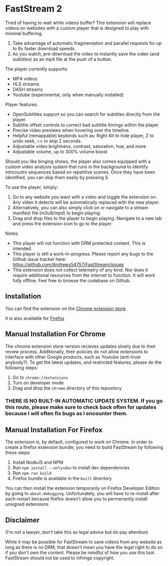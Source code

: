 # FastStream 2

Tired of having to wait while videos buffer? This extension will replace videos on websites with a custom player that is designed to play with minimal buffering.

1. Take advantage of automatic fragmentation and parallel requests for up to 6x faster download speeds.
2. As you watch, pre-download the video to instantly save the video (and subtitles) as an mp4 file at the push of a button.

The player currently supports:
- MP4 videos
- HLS streams
- DASH streams
- Youtube (experimental, only when manually installed)

Player features:
- OpenSubtitles support so you can search for subtitles directly from the player.
- Subtitle offset controls to correct bad subtitle timings within the player
- Precise video previews when hovering over the timeline.
- Helpful (remappable) keybinds such as: Right Alt to hide player, Z to undo seek, <> to skip 2 seconds.
- Adjustable video brightness, contrast, saturation, hue, and more
- Adjustable volume, up to 300% volume boost

Should you like binging shows, the player also comes equipped with a custom video analysis system that runs in the background to identify intro/outro sequences based on repetitive scenes. Once they have been identified, you can skip them easily by pressing S.

To use the player, simply:
1. Go to any website you want with a video and toggle the extension on. Any video it detects will be automatically replaced with the new player.
2. Alternatively, you can also simply click on or navigate to a stream manifest file (m3u8/mpd) to begin playing.
3. Drag and drop files to the player to begin playing. Navigate to a new tab and press the extension icon to go to the player.

Notes:
- This player will not function with DRM protected content. This is intended.
- This player is still a work-in-progress. Please report any bugs to the Github issue tracker here: https://github.com/Andrews54757/FastStream/issues
- This extension does not collect telemetry of any kind. Nor does it require additional resources from the internet to function. It will work fully offline. Feel free to browse the codebase on Github.

## Installation

You can find the extension on the [Chrome extension store](https://chrome.google.com/webstore/detail/faststream/kkeakohpadmbldjaiggikmnldlfkdfog)

It is also available for [Firefox](https://addons.mozilla.org/en-US/firefox/addon/faststream/)

## Manual Installation For Chrome

The chrome extension store version recieves updates slowly due to their review process. Additionally, their policies do not allow extensions to interface with other Google products, such as Youtube (anti-trust anybody?). To get the latest updates, and restricted features, please do the following steps:

1. Go to `chrome://extensions`
2. Turn on developer mode
3. Drag and drop the `chrome` directory of this repository

### THERE IS NO BUILT-IN AUTOMATIC UPDATE SYSTEM. If you go this route, please make sure to check back often for updates because I will often fix bugs as I encounter them.

## Manual Installation For Firefox

The extension is, by default, configured to work on Chrome. In order to create a firefox extension bundle, you need to build FastStream by following these steps:

1. Install NodeJS and NPM
2. Run `npm install --only=dev` to install dev dependencies
3. Run `npm run build`
4. Firefox bundle is available in the `built` directory

You can then install the extension temporarily on Firefox Developer Edition by going to `about:debugging`. Unfortunately, you will have to re-install after each restart because firefox doesn't allow you to permenantly install unsigned extensions.

## Disclaimer

(I'm not a lawyer, don't take this as legal advice but do pay attention)

While it may be possible for FastStream to save videos from any website as long as there is no DRM, that doesn't mean you have the legal right to do so if you don't own the content. Please be mindful of how you use this tool. FastStream should not be used to infringe copyright.
